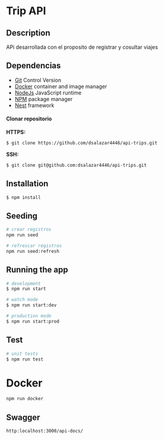 # Trip API

## Description
APi desarrollada con el proposito de registrar y cosultar viajes

## Dependencias

- [Git](https://git-scm.com/) Control Version
- [Docker](https://docs.docker.com/get-docker/) container and image manager
- [NodeJs](https://nodejs.org/) JavaScript runtime
- [NPM](https://www.npmjs.com/) package manager
- [Nest](https://nestjs.com/) framework


#### Clonar repositorio

**HTTPS:**

```bash
$ git clone https://github.com/dsalazar4446/api-trips.git
```

**SSH:**

```bash
$ git clone git@github.com:dsalazar4446/api-trips.git
```

## Installation

```bash
$ npm install
```

## Seeding
```bash
# crear registros
npm run seed

# refrescar registros
npm run seed:refresh
```

## Running the app

```bash
# development
$ npm run start

# watch mode
$ npm run start:dev

# production mode
$ npm run start:prod
```

## Test

```bash
# unit tests
$ npm run test
```
# Docker 
```bash
npm run docker
```

## Swagger
```
http:localhost:3000/api-docs/
```

